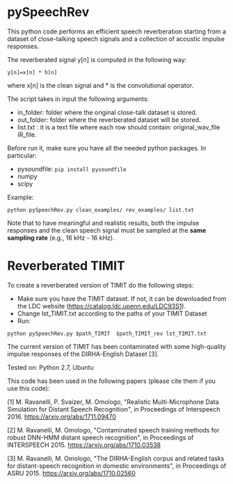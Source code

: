# pySpeechRev
This python code performs an efficient speech reverberation starting from a dataset of close-talking speech signals and a collection of acoustic impulse responses. 

The reverberated signal y[n] is computed in the following way:
```
y[n]=x[n] * h[n]
```

where x[n] is the clean signal and * is the convolutional operator.

The script takes in input the following arguments:
-  in_folder: folder where the original close-talk dataset is stored.
-  out_folder: folder where the reverberated dataset will be stored.
-  list.txt : it is a text file where each row should contain: original_wav_file IR_file.

Before run it, make sure you have all the needed python packages. In particular:
- pysoundfile: ``pip install pysoundfile``
- numpy
- scipy

Example:
```
python pySpeechRev.py clean_examples/ rev_examples/ list.txt
```

Note that to have meaningful and realistic results, both the impulse responses and the clean speech signal must be sampled at the **same sampling rate** (e.g., 16 kHz - 16 kHz). 

# Reverberated TIMIT
To create a reverberated version of TIMIT do the following steps:
- Make sure you have the TIMIT dataset. If not, it can be downloaded from the LDC website (https://catalog.ldc.upenn.edu/LDC93S1).
- Change lst_TIMIT.txt according to the paths of your TIMIT Dataset
- Run:

```
python pySpeechRev.py $path_TIMIT  $path_TIMIT_rev lst_TIMIT.txt
```

The current version of TIMIT has been contaminated with some high-quality impulse responses of the DIRHA-English Dataset [3]. 

Tested on:
Python 2.7, Ubuntu

This code has been used in the following papers (please cite them if you use this code):



[1] M. Ravanelli, P. Svaizer, M. Omologo, "Realistic Multi-Microphone Data Simulation for Distant Speech Recognition",  in Proceedings of Interspeech 2016. https://arxiv.org/abs/1711.09470

[2] M. Ravanelli, M. Omologo, "Contaminated speech training methods for robust DNN-HMM distant speech recognition", in Proceedings of  INTERSPEECH 2015. https://arxiv.org/abs/1710.03538

[3] M. Ravanelli, M. Omologo, "The DIRHA-English corpus and related tasks for distant-speech recognition in domestic environments", in Proceedings of ASRU 2015. https://arxiv.org/abs/1710.02560
